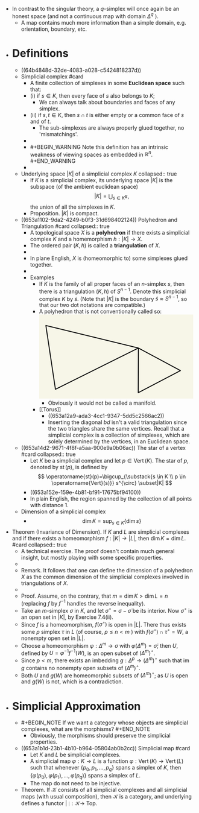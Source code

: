- In contrast to the singular theory, a $q$-simplex will once again be an honest space (and not a continuous map with domain $\Delta^q$ ).
	- A map contains much more information than a simple domain, e.g. orientation, boundary, etc.
- # Definitions
	- ((64b4848d-32de-4083-a028-c5424818237d))
	- Simplicial complex #card
		- A finite collection of simplexes in some **Euclidean space** such that:
		- (i) if $s \in K$, then every face of $s$ also belongs to $K$;
			- We can always talk about boundaries and faces of any simplex.
		- (ii) if $s, t \in K$, then $s \cap t$ is either empty or a common face of $s$ and of $t$.
			- The sub-simplexes are always properly glued together, no 'mismatchings'.
		-
		- #+BEGIN_WARNING
		  Note this definition has an intrinsic weakness of viewing spaces as embedded in $\mathbb R^n$.
		  #+END_WARNING
		-
	- Underlying space $|K|$ of a simplicial complex $K$
	  collapsed:: true
		- If $K$ is a simplicial complex, its underlying space $|K|$ is the subspace (of the ambient euclidean space)
		  $$
		  |K|=\bigcup_{s \in K} s,
		  $$
		  the union of all the simplexes in $K$.
		- Proposition. $|K|$ is compact.
	- ((653a1102-9da2-4249-b0f3-31d698402124)) Polyhedron and Triangulation #card
	  collapsed:: true
		- A topological space $X$ is a **polyhedron** if there exists a simplicial complex $K$ and a homemorphism $h:|K| \rightarrow X$.
		- The ordered pair $(K, h)$ is called a **triangulation** of $X$.
		-
		- In plane English, $X$ is (homeomorphic to) some simplexes glued together.
		-
		- Examples
			- If $K$ is the family of all proper faces of an $n$-simplex $s$, then there is a triangulation $(K, h)$ of $S^{n-1}$. Denote this simplicial complex $K$ by $\dot{s}$. (Note that $|K|$ is the boundary $\dot{s} \approx S^{n-1}$, so that our two dot notations are compatible.)
			- A polyhedron that is not conventionally called so:
			  ![Image.png](../assets/Image_1698304601069_0.png)
				- Obviously it would not be called a manifold.
			- [[Torus]]
				- ((653a12a9-ada3-4cc1-9347-5dd5c2566ac2))
				- Inserting the diagonal $bd$ isn't a valid triangulation since the two triangles share the same vertices.
				  Recall that a simplicial complex is a collection of simplexes, which are solely determined by the vertices, in an Euclidean space.
	- ((653a14d2-9671-4f8f-a5aa-900e9a0b06ac)) The star of a vertex #card
	  collapsed:: true
		- Let $K$ be a simplicial complex and let $p \in \operatorname{Vert}(K)$. The star of $p$, denoted by $\operatorname{st}(p)$, is defined by
		  $$
		  \operatorname{st}(p)=\bigcup_{\substack{s \in K \\ p \in \operatorname{Vert}(s)}} s^{\circ} \subset|K|
		  $$
		- ((653a152e-159e-4b81-bf91-17675bf94100))
		- In plain English, the region spanned by the collection of all points with distance $1$.
	- Dimension of a simplicial complex
		- $$
		  \operatorname{dim} K=\sup _{s \in K}\{\operatorname{dim} s\}
		  $$
- Theorem (Invariance of Dimension). If $K$ and $L$ are simplicial complexes and if there exists a homeomorphism $f:|K| \rightarrow|L|$, then $\operatorname{dim} K=\operatorname{dim} L$. #card
  collapsed:: true
	- A technical exercise. The proof doesn't contain much general insight, but mostly playing with some specific properties.
	-
	- Remark. It follows that one can define the dimension of a polyhedron $X$ as the common dimension of the simplicial complexes involved in triangulations of $X$.
	-
	- Proof. Assume, on the contrary, that $m=\operatorname{dim} K>\operatorname{dim} L=n$ (replacing $f$ by $f^{-1}$ handles the reverse inequality).
	- Take an $m$-simplex $\sigma$ in $K$, and let $\sigma^{\circ}=\sigma-\dot{\sigma}$ be its interior. Now $\sigma^{\circ}$ is an open set in $|K|$, by Exercise 7.4(ii).
	- Since $f$ is a homeomorphism, $f\left(\sigma^{\circ}\right)$ is open in $|L|$. There thus exists some $p$ simplex $\tau$ in $L$ (of course, $p \leq n<m$ ) with $f\left(\sigma^{\circ}\right) \cap \tau^{\circ}=W$, a nonempty open set in $|L|$.
	- Choose a homeomorphism $\varphi: \Delta^m \rightarrow \sigma$ with $\varphi\left(\dot{\Delta}^m\right)=\dot{\sigma}$; then $U$, defined by $U=\varphi^{-1} f^{-1}(W)$, is an open subset of $\left(\Delta^m\right)^{\circ}$.
	- Since $p<m$, there exists an imbedding $g: \Delta^p \rightarrow\left(\Delta^m\right)^{\circ}$ such that im $g$ contains no nonempty open subsets of $\left(\Delta^m\right)^{\circ}$.
	- Both $U$ and $g(W)$ are homeomorphic subsets of $\left(\Delta^m\right)^{\circ}$; as $U$ is open and $g(W)$ is not, which is a contradiction.
- # Simplicial Approximation
	- #+BEGIN_NOTE
	  If we want a category whose objects are simplicial complexes, what are the morphisms?
	  #+END_NOTE
		- Obviously, the morphisms should preserve the simplicial properties.
	- ((653a1b1d-23b1-4b10-b964-05804ab0b2cc)) Simplicial map #card
		- Let $K$ and $L$ be simplicial complexes.
		- A simplicial map $\varphi: K \rightarrow L$ is a function $\varphi: \operatorname{Vert}(K) \rightarrow \operatorname{Vert}(L)$ such that whenever $\left\{p_0, p_1, \ldots, p_q\right\}$ spans a simplex of $K$, then $\left\{\varphi\left(p_0\right), \varphi\left(p_1\right), \ldots, \varphi\left(p_q\right)\right\}$ spans a simplex of $L$.
		- The map do not need to be injective.
	- Theorem. If $\mathscr{K}$ consists of all simplicial complexes and all simplicial maps (with usual composition), then $\mathscr{K}$ is a category, and underlying defines a functor | $\mid: \mathscr{K} \rightarrow$ Top.